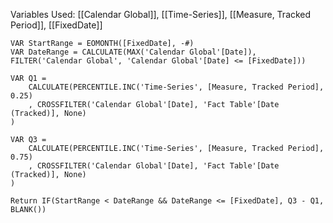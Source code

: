 Variables Used:
[[Calendar Global]], [[Time-Series]], [[Measure, Tracked Period]], [[FixedDate]]

```dax
VAR StartRange = EOMONTH([FixedDate], -#)
VAR DateRange = CALCULATE(MAX('Calendar Global'[Date]), FILTER('Calendar Global', 'Calendar Global'[Date] <= [FixedDate]))

VAR Q1 =
	CALCULATE(PERCENTILE.INC('Time-Series', [Measure, Tracked Period], 0.25)
	, CROSSFILTER('Calendar Global'[Date], 'Fact Table'[Date (Tracked)], None)
)

VAR Q3 =
	CALCULATE(PERCENTILE.INC('Time-Series', [Measure, Tracked Period], 0.75)
	, CROSSFILTER('Calendar Global'[Date], 'Fact Table'[Date (Tracked)], None)
)

Return IF(StartRange < DateRange && DateRange <= [FixedDate], Q3 - Q1, BLANK())
```
